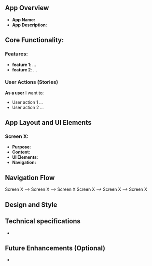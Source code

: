 ## App Overview
- **App Name:** 
- **App Description:** 

## Core Functionality:

### Features:
- **feature 1**: ...
- **feature 2**: ...

### User Actions (Stories)
**As a user** I want to:
- User action 1 ...
- User action 2 ...

## App Layout and UI Elements

### **Screen X:**  
- **Purpose:** 
- **Content:** 
- **UI Elements**:
- **Navigation:** 

## Navigation Flow
Screen X --> Screen X --> Screen X
Screen X --> Screen X --> Screen X

## Design and Style

## Technical specifications
- 

## Future Enhancements (Optional)
- 
